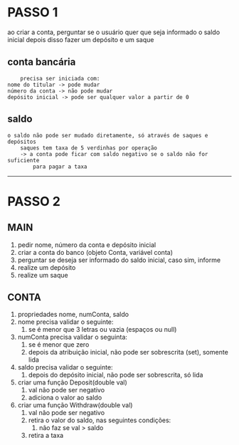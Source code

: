 # PASSO 1

ao criar a conta, perguntar se o usuário quer que seja informado o saldo inicial
depois disso fazer um depósito e um saque

## conta bancária
        precisa ser iniciada com:
    nome do titular -> pode mudar
    número da conta -> não pode mudar
    depósito inicial -> pode ser qualquer valor a partir de 0

## saldo
    o saldo não pode ser mudado diretamente, só através de saques e depósitos
        saques tem taxa de 5 verdinhas por operação
        -> a conta pode ficar com saldo negativo se o saldo não for suficiente
            para pagar a taxa

---
# PASSO 2

## MAIN
1. pedir nome, número da conta e depósito inicial
2. criar a conta do banco (objeto Conta, variável conta)
3. perguntar se deseja ser informado do saldo inicial, caso sim, informe
4. realize um depósito
5. realize um saque

## CONTA
1. propriedades nome, numConta, saldo
2. nome precisa validar o seguinte:
    1. se é menor que 3 letras ou vazia (espaços ou null)
3. numConta precisa validar o seguinta:
    1. se é menor que zero
    2. depois da atribuição inicial, não pode ser sobrescrita (set), somente lida
4. saldo precisa validar o seguinte:
    1. depois do depósito inicial, não pode ser sobrescrita, só lida
5. criar uma função Deposit(double val)
    1. val não pode ser negativo
    2. adiciona o valor ao saldo
6. criar uma função Withdraw(double val)
    1. val não pode ser negativo
    2. retira o valor do saldo, nas seguintes condições:
        1. não faz se val > saldo
    3. retira a taxa